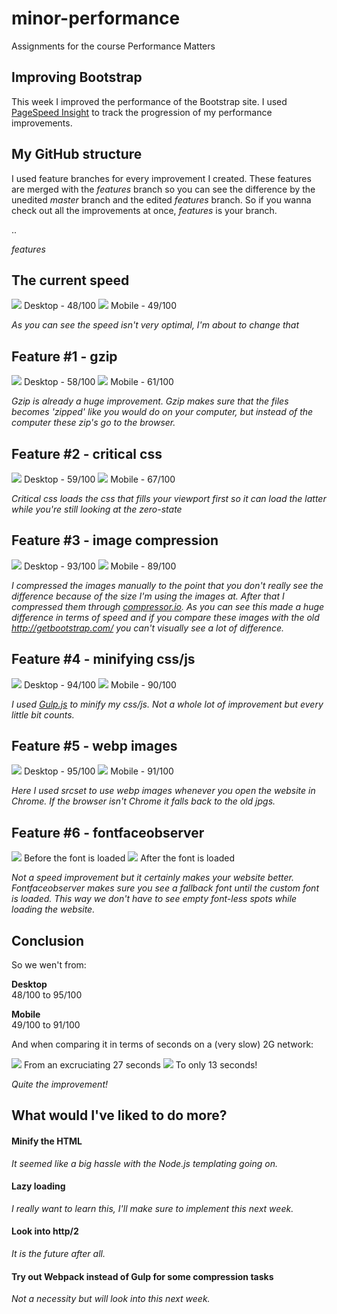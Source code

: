 # minor-performance
Assignments for the course Performance Matters

## Improving Bootstrap
This week I improved the performance of the Bootstrap site. I used <a href="https://developers.google.com/speed/pagespeed/insights/?hl=nl">PageSpeed Insight</a> to track the progression of my performance improvements.

## My GitHub structure
I used feature branches for every improvement I created. These features are merged with the *features* branch so you can see the difference by the unedited *master* branch and the edited *features* branch. So if you wanna check out all the improvements at once, *features* is your branch.


..

*features*

## The current speed
<img src="screens/1rawdes.png">  
Desktop - 48/100  
<img src="screens/1rawmob.png">  
Mobile - 49/100  
  
*As you can see the speed isn't very optimal, I'm about to change that*

## Feature #1 - gzip
<img src="./screens/2gzipdes.png">  
Desktop - 58/100  
<img src="./screens/2gzipmob.png">  
Mobile - 61/100  
  
*Gzip is already a huge improvement. Gzip makes sure that the files becomes 'zipped' like you would do on your computer, but instead of the computer these zip's go to the browser.*

## Feature #2 - critical css
<img src="./screens/3criticaldes.png">  
Desktop - 59/100  
<img src="./screens/3criticalmob.png">  
Mobile - 67/100  
  
*Critical css loads the css that fills your viewport first so it can load the latter while you're still looking at the zero-state*

## Feature #3 - image compression
<img src="./screens/4imagedes.png">  
Desktop - 93/100  
<img src="./screens/4imagemob.png">  
Mobile - 89/100  
  
*I compressed the images manually to the point that you don't really see the difference because of the size I'm using the images at. After that I compressed them through <a href="compressor.io">compressor.io</a>. As you can see this made a huge difference in terms of speed and if you compare these images with the old <a href="http://getbootstrap.com/">http://getbootstrap.com/</a> you can't visually see a lot of difference.*

## Feature #4 - minifying css/js
<img src="./screens/6compressdes.png">  
Desktop - 94/100  
<img src="./screens/6compressmob.png">  
Mobile - 90/100 
  
*I used <a href="http://gulpjs.com/">Gulp.js</a> to minify my css/js. Not a whole lot of improvement but every little bit counts.*

## Feature #5 - webp images
<img src="./screens/7webpdes.png">  
Desktop - 95/100  
<img src="./screens/7webpmob.png">  
Mobile - 91/100
  
*Here I used srcset to use webp images whenever you open the website in Chrome. If the browser isn't Chrome it falls back to the old jpgs.*

## Feature #6 - fontfaceobserver
<img src="./screens/5fontface.png">  
Before the font is loaded  

<img src="./screens/5fontfaceres.png">  
After the font is loaded  
  
*Not a speed improvement but it certainly makes your website better. Fontfaceobserver makes sure you see a fallback font until the custom font is loaded. This way we don't have to see empty font-less spots while loading the website.*

## Conclusion
So we wen't from:  
  
**Desktop**  
48/100 to 95/100  
  
**Mobile**  
49/100 to 91/100  

And when comparing it in terms of seconds on a (very slow) 2G network:  

<img src="./screens/speedold.png">  
From an excruciating 27 seconds  
  
<img src="./screens/speednew.png">  
To only 13 seconds!

*Quite the improvement!*

## What would I've liked to do more?
#### Minify the HTML
*It seemed like a big hassle with the Node.js templating going on.*
#### Lazy loading
*I really want to learn this, I'll make sure to implement this next week.*
#### Look into http/2
*It is the future after all.*
#### Try out Webpack instead of Gulp for some compression tasks
*Not a necessity but will look into this next week.*

